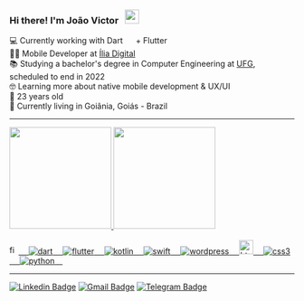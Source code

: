 ### Hi there! I'm João Victor &nbsp;&nbsp;<img src="https://media.giphy.com/media/hvRJCLFzcasrR4ia7z/giphy.gif" width="25px">

💻 Currently working with Dart <img src="https://cdn.jsdelivr.net/gh/devicons/devicon/icons/dart/dart-original.svg" width="15px" /> + Flutter <img src="https://cdn.jsdelivr.net/gh/devicons/devicon/icons/flutter/flutter-original.svg" width="15px"/><br/>
👨‍💻 Mobile Developer at <a href="https://ilia.digital/">Ília Digital</a><br/>
📚 Studying a bachelor's degree in Computer Engineering at <a href="https://www.ufg.br/">UFG</a>, scheduled to end in 2022<br/>
🤓 Learning more about native mobile development & UX/UI<br/>
🎉 23 years old<br/>
📌 Currently living in Goiânia, Goiás - Brazil<br/>

 ---
 
 <div align="left">
  <a href="https://github.com/jvictor-antonucci">
  <img height="180em" src="https://github-readme-stats.vercel.app/api?username=jvictor-antonucci&show_icons=true&theme=dark&include_all_commits=true&count_private=true"/>
  <img height="180em" src="https://github-readme-stats.vercel.app/api/top-langs/?username=jvictor-antonucci&layout=compact&langs_count=8&theme=dark"/>
</div>
  <br/>
 <div>
    <img src="https://cdn.worldvectorlogo.com/logos/figma-1.svg" width="16px" title="figma">&ensp;&ensp;
    <img src="https://img.icons8.com/color/30/000000/dart.png" title="dart">&ensp;&ensp;
    <img src="https://img.icons8.com/fluency/30/000000/flutter.png" title="flutter">&ensp;&ensp;
    <img src="https://img.icons8.com/color/30/000000/kotlin.png" title="kotlin">&ensp;&ensp;
    <img src="https://img.icons8.com/color/30/000000/swift.png" title="swift">&ensp;&ensp;
    <img src="https://img.icons8.com/color/30/000000/wordpress.png" title="wordpress">&ensp;&ensp;
    <img src="https://image.flaticon.com/icons/png/512/732/732212.png" width="25px" title="html5">&ensp;&ensp;
    <img src="https://img.icons8.com/color/30/000000/css3.png" title="css3"/>&ensp;&ensp;
    <img src="https://img.icons8.com/color/30/000000/python.png" title="python"/>&ensp;&ensp;
</div>
  
 ---
 
 [![Linkedin Badge](https://img.shields.io/badge/-Linkedin-blue?style=rounded-square&logo=Linkedin&logoColor=white&link=https://www.linkedin.com/in/jvictor-antonucci/)](https://www.linkedin.com/in/jvictor-antonucci/)
 [![Gmail Badge](https://img.shields.io/badge/-Gmail-c14438?style=rounded-square&logo=Gmail&logoColor=white&link=mailto:jvictor.antonucci@gmail.com)](mailto:jvictor.antonucci@gmail.com)
 [![Telegram Badge](https://img.shields.io/badge/-@jvictorAntonucci-blue?style=rounded-square&labelColor=blue&logo=telegram&logoColor=white&link=https://t.me/jvictorAntonucci/)](https://t.me/jvictorAntonucci)


